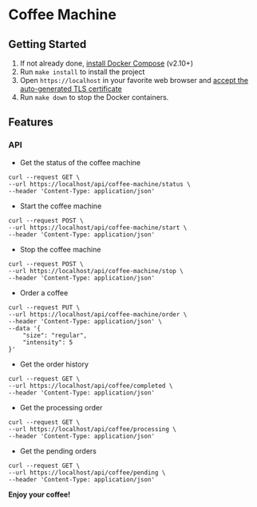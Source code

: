 # Coffee Machine
## Getting Started

1. If not already done, [install Docker Compose](https://docs.docker.com/compose/install/) (v2.10+)
2. Run `make install` to install the project
4. Open `https://localhost` in your favorite web browser and [accept the auto-generated TLS certificate](https://stackoverflow.com/a/15076602/1352334)
5. Run `make down` to stop the Docker containers.

## Features
### API
- Get the status of the coffee machine
```shell
curl --request GET \
--url https://localhost/api/coffee-machine/status \
--header 'Content-Type: application/json'
```

- Start the coffee machine
```shell
curl --request POST \
--url https://localhost/api/coffee-machine/start \
--header 'Content-Type: application/json'
```
- Stop the coffee machine
```shell
curl --request POST \
--url https://localhost/api/coffee-machine/stop \
--header 'Content-Type: application/json'
```
- Order a coffee
```shell
curl --request PUT \
--url https://localhost/api/coffee-machine/order \
--header 'Content-Type: application/json' \
--data '{
    "size": "regular",
    "intensity": 5
}'
```
- Get the order history
```shell
curl --request GET \
--url https://localhost/api/coffee/completed \
--header 'Content-Type: application/json'
```
- Get the processing order
```shell
curl --request GET \
--url https://localhost/api/coffee/processing \
--header 'Content-Type: application/json'
```
- Get the pending orders
```shell
curl --request GET \
--url https://localhost/api/coffee/pending \
--header 'Content-Type: application/json'
```
**Enjoy your coffee!**
